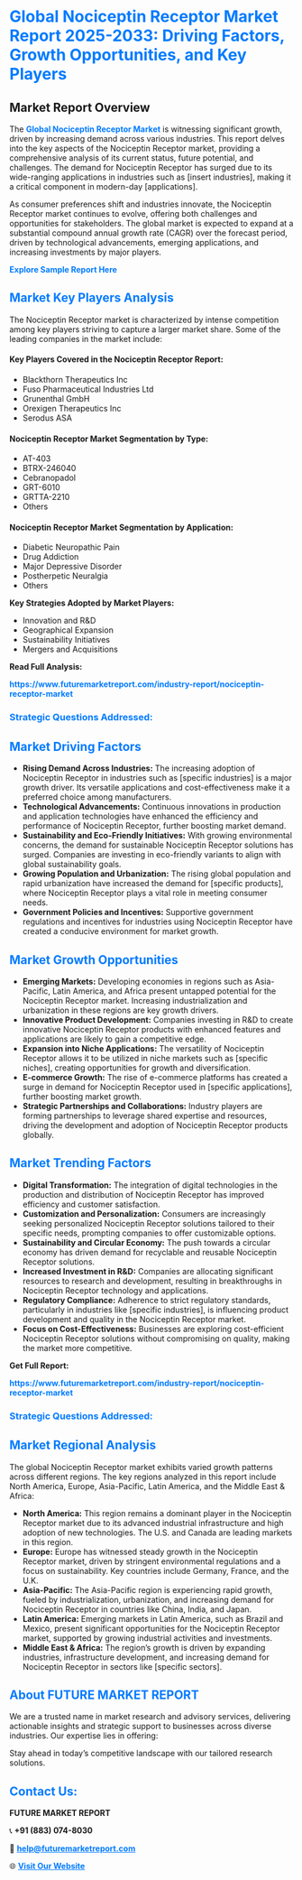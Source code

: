 <h1 style="color: #007BFF;">Global Nociceptin Receptor Market Report 2025-2033: Driving Factors, Growth Opportunities, and Key Players</h1>

<section id="overview">
<h2>Market Report Overview</h2>
<p>The <a href="https://www.futuremarketreport.com/industry-report/nociceptin-receptor-market" style="color: #007BFF; text-decoration: none;"><strong>Global Nociceptin Receptor Market</strong></a> is witnessing significant growth, driven by increasing demand across various industries. This report delves into the key aspects of the Nociceptin Receptor market, providing a comprehensive analysis of its current status, future potential, and challenges. The demand for Nociceptin Receptor has surged due to its wide-ranging applications in industries such as [insert industries], making it a critical component in modern-day [applications].</p>
<p>As consumer preferences shift and industries innovate, the Nociceptin Receptor market continues to evolve, offering both challenges and opportunities for stakeholders. The global market is expected to expand at a substantial compound annual growth rate (CAGR) over the forecast period, driven by technological advancements, emerging applications, and increasing investments by major players.</p>
</section>

<section id="overview">
<p><a href="https://www.futuremarketreport.com/request-sample/reportId=54538" style="color: #007BFF; text-decoration: none;"><strong>Explore Sample Report Here</strong></a></p>
</section>

<section id="key-players">
<h2 style="color: #007BFF;">Market Key Players Analysis</h2>
<p>The Nociceptin Receptor market is characterized by intense competition among key players striving to capture a larger market share. Some of the leading companies in the market include:</p>
<h4>Key Players Covered in the Nociceptin Receptor Report:</h4>
<ul><li>Blackthorn Therapeutics Inc</li><li>Fuso Pharmaceutical Industries Ltd</li><li>Grunenthal GmbH</li><li>Orexigen Therapeutics Inc</li><li>Serodus ASA</li></ul>
<h4>Nociceptin Receptor Market Segmentation by Type:</h4>
<ul><li>AT-403</li><li>BTRX-246040</li><li>Cebranopadol</li><li>GRT-6010</li><li>GRTTA-2210</li><li>Others</li></ul>

<h4>Nociceptin Receptor Market Segmentation by Application:</h4>
<ul><li>Diabetic Neuropathic Pain</li><li>Drug Addiction</li><li>Major Depressive Disorder</li><li>Postherpetic Neuralgia</li><li>Others</li></ul>
<p><strong>Key Strategies Adopted by Market Players:</strong></p>
<ul>
<li>Innovation and R&D</li>
<li>Geographical Expansion</li>
<li>Sustainability Initiatives</li>
<li>Mergers and Acquisitions</li>
</ul>
</section>

<section>
<p><strong>Read Full Analysis: </strong></p><a href="https://www.futuremarketreport.com/industry-report/nociceptin-receptor-market" style="color: #007BFF; text-decoration: none;"><strong>https://www.futuremarketreport.com/industry-report/nociceptin-receptor-market</strong></a>
<h3 style="color: #007BFF;">Strategic Questions Addressed:</h3>
</section>

<section id="driving-factors">
<h2 style="color: #007BFF;">Market Driving Factors</h2>
<ul>
<li><strong>Rising Demand Across Industries:</strong> The increasing adoption of Nociceptin Receptor in industries such as [specific industries] is a major growth driver. Its versatile applications and cost-effectiveness make it a preferred choice among manufacturers.</li>
<li><strong>Technological Advancements:</strong> Continuous innovations in production and application technologies have enhanced the efficiency and performance of Nociceptin Receptor, further boosting market demand.</li>
<li><strong>Sustainability and Eco-Friendly Initiatives:</strong> With growing environmental concerns, the demand for sustainable Nociceptin Receptor solutions has surged. Companies are investing in eco-friendly variants to align with global sustainability goals.</li>
<li><strong>Growing Population and Urbanization:</strong> The rising global population and rapid urbanization have increased the demand for [specific products], where Nociceptin Receptor plays a vital role in meeting consumer needs.</li>
<li><strong>Government Policies and Incentives:</strong> Supportive government regulations and incentives for industries using Nociceptin Receptor have created a conducive environment for market growth.</li>
</ul>
</section>

<section id="growth-opportunities">
<h2 style="color: #007BFF;">Market Growth Opportunities</h2>
<ul>
<li><strong>Emerging Markets:</strong> Developing economies in regions such as Asia-Pacific, Latin America, and Africa present untapped potential for the Nociceptin Receptor market. Increasing industrialization and urbanization in these regions are key growth drivers.</li>
<li><strong>Innovative Product Development:</strong> Companies investing in R&D to create innovative Nociceptin Receptor products with enhanced features and applications are likely to gain a competitive edge.</li>
<li><strong>Expansion into Niche Applications:</strong> The versatility of Nociceptin Receptor allows it to be utilized in niche markets such as [specific niches], creating opportunities for growth and diversification.</li>
<li><strong>E-commerce Growth:</strong> The rise of e-commerce platforms has created a surge in demand for Nociceptin Receptor used in [specific applications], further boosting market growth.</li>
<li><strong>Strategic Partnerships and Collaborations:</strong> Industry players are forming partnerships to leverage shared expertise and resources, driving the development and adoption of Nociceptin Receptor products globally.</li>
</ul>
</section>

<section id="trending-factors">
<h2 style="color: #007BFF;">Market Trending Factors</h2>
<ul>
<li><strong>Digital Transformation:</strong> The integration of digital technologies in the production and distribution of Nociceptin Receptor has improved efficiency and customer satisfaction.</li>
<li><strong>Customization and Personalization:</strong> Consumers are increasingly seeking personalized Nociceptin Receptor solutions tailored to their specific needs, prompting companies to offer customizable options.</li>
<li><strong>Sustainability and Circular Economy:</strong> The push towards a circular economy has driven demand for recyclable and reusable Nociceptin Receptor solutions.</li>
<li><strong>Increased Investment in R&D:</strong> Companies are allocating significant resources to research and development, resulting in breakthroughs in Nociceptin Receptor technology and applications.</li>
<li><strong>Regulatory Compliance:</strong> Adherence to strict regulatory standards, particularly in industries like [specific industries], is influencing product development and quality in the Nociceptin Receptor market.</li>
<li><strong>Focus on Cost-Effectiveness:</strong> Businesses are exploring cost-efficient Nociceptin Receptor solutions without compromising on quality, making the market more competitive.</li>
</ul>
</section>

<section>
<p><strong>Get Full Report: </strong></p><a href="https://www.futuremarketreport.com/industry-report/nociceptin-receptor-market" style="color: #007BFF; text-decoration: none;"><strong>https://www.futuremarketreport.com/industry-report/nociceptin-receptor-market</strong></a>
<h3 style="color: #007BFF;">Strategic Questions Addressed:</h3>
</section>


<section id="regional-analysis">
<h2 style="color: #007BFF;">Market Regional Analysis</h2>
<p>The global Nociceptin Receptor market exhibits varied growth patterns across different regions. The key regions analyzed in this report include North America, Europe, Asia-Pacific, Latin America, and the Middle East & Africa:</p>
<ul>
<li><strong>North America:</strong> This region remains a dominant player in the Nociceptin Receptor market due to its advanced industrial infrastructure and high adoption of new technologies. The U.S. and Canada are leading markets in this region.</li>
<li><strong>Europe:</strong> Europe has witnessed steady growth in the Nociceptin Receptor market, driven by stringent environmental regulations and a focus on sustainability. Key countries include Germany, France, and the U.K.</li>
<li><strong>Asia-Pacific:</strong> The Asia-Pacific region is experiencing rapid growth, fueled by industrialization, urbanization, and increasing demand for Nociceptin Receptor in countries like China, India, and Japan.</li>
<li><strong>Latin America:</strong> Emerging markets in Latin America, such as Brazil and Mexico, present significant opportunities for the Nociceptin Receptor market, supported by growing industrial activities and investments.</li>
<li><strong>Middle East & Africa:</strong> The region’s growth is driven by expanding industries, infrastructure development, and increasing demand for Nociceptin Receptor in sectors like [specific sectors].</li>
</ul>
</section>

<footer>
<h2 style="color: #007BFF;">About FUTURE MARKET REPORT</h2>
<p>We are a trusted name in market research and advisory services, delivering actionable insights and strategic support to businesses across diverse industries. Our expertise lies in offering:</p>

<p>Stay ahead in today’s competitive landscape with our tailored research solutions.</p>

<h2 style="color: #007BFF;">Contact Us:</h2>
<p><strong>FUTURE MARKET REPORT</strong></p>
<p>📞 <strong>+91 (883) 074-8030</strong></p>
<p>📧 <strong><a href="mailto:help@futuremarketreport.com" style="color: #007BFF;">help@futuremarketreport.com</a></strong></p>
<p>🌐 <strong><a href="https://www.futuremarketreport.com/" style="color: #007BFF;">Visit Our Website</a></strong></p>
</footer>